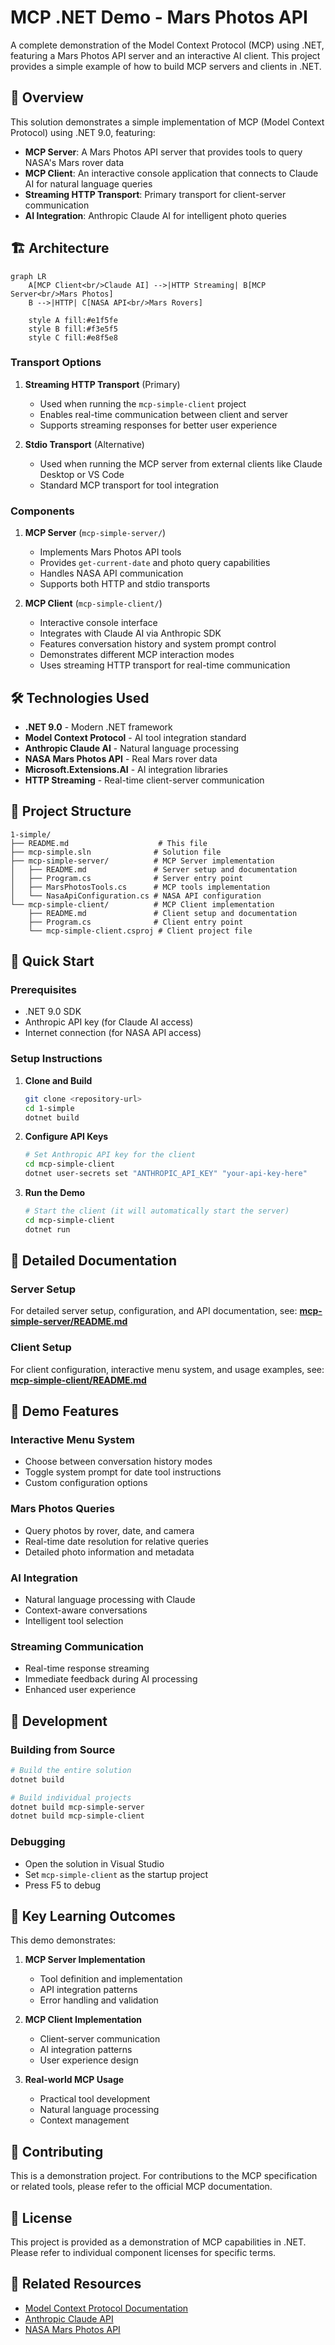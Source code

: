 # MCP .NET Demo - Mars Photos API

A complete demonstration of the Model Context Protocol (MCP) using .NET, featuring a Mars Photos API server and an interactive AI client. This project provides a simple example of how to build MCP servers and clients in .NET.

## 🚀 Overview

This solution demonstrates a simple implementation of MCP (Model Context Protocol) using .NET 9.0, featuring:

- **MCP Server**: A Mars Photos API server that provides tools to query NASA's Mars rover data
- **MCP Client**: An interactive console application that connects to Claude AI for natural language queries
- **Streaming HTTP Transport**: Primary transport for client-server communication
- **AI Integration**: Anthropic Claude AI for intelligent photo queries

## 🏗️ Architecture

```mermaid
graph LR
    A[MCP Client<br/>Claude AI] -->|HTTP Streaming| B[MCP Server<br/>Mars Photos]
    B -->|HTTP| C[NASA API<br/>Mars Rovers]
    
    style A fill:#e1f5fe
    style B fill:#f3e5f5
    style C fill:#e8f5e8
```

### Transport Options

1. **Streaming HTTP Transport** (Primary)

   - Used when running the `mcp-simple-client` project
   - Enables real-time communication between client and server
   - Supports streaming responses for better user experience

2. **Stdio Transport** (Alternative)

   - Used when running the MCP server from external clients like Claude Desktop or VS Code
   - Standard MCP transport for tool integration

### Components

1. **MCP Server** (`mcp-simple-server/`)

   - Implements Mars Photos API tools
   - Provides `get-current-date` and photo query capabilities
   - Handles NASA API communication
   - Supports both HTTP and stdio transports

2. **MCP Client** (`mcp-simple-client/`)

   - Interactive console interface
   - Integrates with Claude AI via Anthropic SDK
   - Features conversation history and system prompt control
   - Demonstrates different MCP interaction modes
   - Uses streaming HTTP transport for real-time communication

## 🛠️ Technologies Used

- **.NET 9.0** - Modern .NET framework
- **Model Context Protocol** - AI tool integration standard
- **Anthropic Claude AI** - Natural language processing
- **NASA Mars Photos API** - Real Mars rover data
- **Microsoft.Extensions.AI** - AI integration libraries
- **HTTP Streaming** - Real-time client-server communication

## 📁 Project Structure

```
1-simple/
├── README.md                    # This file
├── mcp-simple.sln              # Solution file
├── mcp-simple-server/          # MCP Server implementation
│   ├── README.md               # Server setup and documentation
│   ├── Program.cs              # Server entry point
│   ├── MarsPhotosTools.cs      # MCP tools implementation
│   └── NasaApiConfiguration.cs # NASA API configuration
└── mcp-simple-client/          # MCP Client implementation
    ├── README.md               # Client setup and documentation
    ├── Program.cs              # Client entry point
    └── mcp-simple-client.csproj # Client project file
```

## 🚀 Quick Start

### Prerequisites

- .NET 9.0 SDK
- Anthropic API key (for Claude AI access)
- Internet connection (for NASA API access)

### Setup Instructions

1. **Clone and Build**

   ```bash
   git clone <repository-url>
   cd 1-simple
   dotnet build
   ```

2. **Configure API Keys**

   ```bash
   # Set Anthropic API key for the client
   cd mcp-simple-client
   dotnet user-secrets set "ANTHROPIC_API_KEY" "your-api-key-here"
   ```

3. **Run the Demo**

   ```bash
   # Start the client (it will automatically start the server)
   cd mcp-simple-client
   dotnet run
   ```

## 📖 Detailed Documentation

### Server Setup

For detailed server setup, configuration, and API documentation, see:
**[mcp-simple-server/README.md](mcp-simple-server/README.md)**

### Client Setup

For client configuration, interactive menu system, and usage examples, see:
**[mcp-simple-client/README.md](mcp-simple-client/README.md)**

## 🎯 Demo Features

### Interactive Menu System

- Choose between conversation history modes
- Toggle system prompt for date tool instructions
- Custom configuration options

### Mars Photos Queries

- Query photos by rover, date, and camera
- Real-time date resolution for relative queries
- Detailed photo information and metadata

### AI Integration

- Natural language processing with Claude
- Context-aware conversations
- Intelligent tool selection

### Streaming Communication

- Real-time response streaming
- Immediate feedback during AI processing
- Enhanced user experience

## 🔧 Development

### Building from Source

```bash
# Build the entire solution
dotnet build

# Build individual projects
dotnet build mcp-simple-server
dotnet build mcp-simple-client
```

### Debugging

- Open the solution in Visual Studio
- Set `mcp-simple-client` as the startup project
- Press F5 to debug

## 🌟 Key Learning Outcomes

This demo demonstrates:

1. **MCP Server Implementation**

   - Tool definition and implementation
   - API integration patterns
   - Error handling and validation

2. **MCP Client Implementation**

   - Client-server communication
   - AI integration patterns
   - User experience design

3. **Real-world MCP Usage**

   - Practical tool development
   - Natural language processing
   - Context management

## 🤝 Contributing

This is a demonstration project. For contributions to the MCP specification or related tools, please refer to the official MCP documentation.

## 📄 License

This project is provided as a demonstration of MCP capabilities in .NET. Please refer to individual component licenses for specific terms.

## 🔗 Related Resources

- [Model Context Protocol Documentation](https://modelcontextprotocol.io/)
- [Anthropic Claude API](https://docs.anthropic.com/)
- [NASA Mars Photos API](https://api.nasa.gov/mars-photos/api/v1/)
